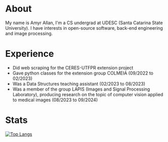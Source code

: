 # About
My name is Amyr Allan, I'm a CS undergrad at UDESC (Santa Catarina State University). I have interests in open-source software, back-end engineering and image processing.
# Experience
* Did web scraping for the CERES-UTFPR extension project
* Gave python classes for the extension group COLMEIA (09/2022 to 02/2023)
* Was a Data Structures teaching assistant (02/2023 to 08/2023)
* Was a member of the group LAPIS (Images and Signal Processing Laboratory), producing research on the topic of computer vision applied to medical images (08/2023 to 09/2024)
# Stats
[![Top Langs](https://github-readme-stats.vercel.app/api/top-langs/?username=amyr14&theme=dark&layout=compact)](https://github.com/anuraghazra/github-readme-stats)
